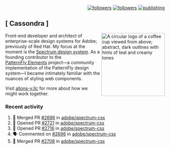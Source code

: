 <p align="right"><a rel="me" href="https://front-end.social/@castastrophe">
    <img alt="followers" title="Follow me on Mastodon" src="https://img.shields.io/mastodon/follow/109297102751309835?domain=https%3A%2F%2Ffront-end.social&label=Follow&logo=mastodon&logoColor=white&style=for-the-badge&labelColor=008080&color=006969"/></a>
  <a href="https://codepen.io/castastrophe/">
    <img alt="followers" title="Follow me on CodePen" src="https://img.shields.io/badge/23-1?color=640464&labelColor=7c007c&style=for-the-badge&logo=codepen&label=Follow"/></a>
<a href="https://castastrophe.medium.com/">
    <img alt="publishing" title="View articles on Medium" src="https://img.shields.io/badge/107-1?color=666&labelColor=444&label=subscribe&logo=medium&logoColor=white&style=for-the-badge"/></a>
</p>

## [&nbsp;Cassondra&nbsp;]

<img align="right" src="https://github-production-user-asset-6210df.s3.amazonaws.com/1840295/253016758-ba468774-1cd3-42c2-8f43-947b5eeb5edf.png" height="200" alt="A circular logo of a coffee cup viewed from above; abstract, dark outlines with hints of teal and creamy tones">

Front-end developer and architect of enterprise-scale design systems for Adobe; previously of Red Hat. My focus at the moment is the [Spectrum design system](https://github.com/adobe/spectrum-css). As a founding contributor to the [PatternFly&nbsp;Elements](https://github.com/patternfly/patternfly-elements) project&mdash;a community implementation of the PatternFly design system&mdash;I became intimately familiar with the nuances of styling web components.

Visit [allons-y.llc](http://allons-y.llc/) for more about how we might work together.

### Recent activity

<!--START_SECTION:activity-->
1. 🎉 Merged PR [#2696](https://github.com/adobe/spectrum-css/pull/2696) in [adobe/spectrum-css](https://github.com/adobe/spectrum-css)
2. 💪 Opened PR [#2721](https://github.com/adobe/spectrum-css/pull/2721) in [adobe/spectrum-css](https://github.com/adobe/spectrum-css)
3. 💪 Opened PR [#2716](https://github.com/adobe/spectrum-css/pull/2716) in [adobe/spectrum-css](https://github.com/adobe/spectrum-css)
4. 🗣 Commented on [#2696](https://github.com/adobe/spectrum-css/pull/2696#issuecomment-2085345616) in [adobe/spectrum-css](https://github.com/adobe/spectrum-css)
5. 🎉 Merged PR [#2708](https://github.com/adobe/spectrum-css/pull/2708) in [adobe/spectrum-css](https://github.com/adobe/spectrum-css)
<!--END_SECTION:activity-->
